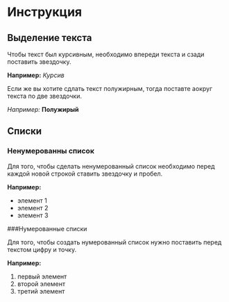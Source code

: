 # Инструкция 

## Выделение текста

Чтобы текст был курсивным, необходимо впереди текста и сзади поставить звездочку.

**Например:** *Курсив*

Если же вы хотите сдлать текст полужирным, тогда поставте аокруг текста по две звездочки.

*Например:* **Полужирый**

## Списки

### Ненумерованны список

Для того, чтобы сделать ненумерованный список необходимо перед каждой новой строкой ставить звездочку и пробел.

**Например:**


* элемент 1
* элемент 2 
* элемент 3 


###Нумерованные списки

Для того, чтобы создать нумерованный список нужно поставить перед текстом цифру и точку.

**Например:**

1. первый элемент
2. второй элемент
3. третий элемент




